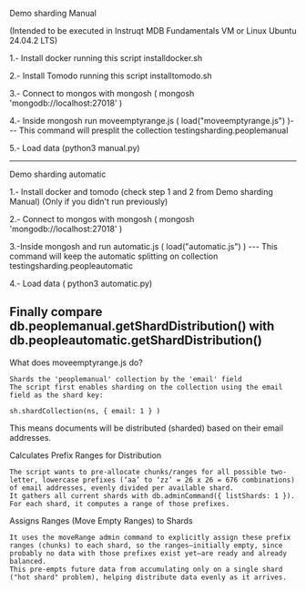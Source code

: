 Demo sharding Manual

(Intended to be executed in Instruqt MDB Fundamentals VM or Linux Ubuntu 24.04.2 LTS)

1.- Install docker running this script installdocker.sh

2.- Install Tomodo running this script installtomodo.sh

3.- Connect to mongos with mongosh ( mongosh 'mongodb://localhost:27018' ) 

4.- Inside mongosh run moveemptyrange.js ( load("moveemptyrange.js") )--- This command will presplit the collection testingsharding.peoplemanual

5.- Load data (python3 manual.py)

---------------------------------------------
Demo sharding automatic

1.- Install docker and tomodo (check step 1 and 2 from Demo sharding Manual) (Only if you didn't run previously)

2.- Connect to mongos with mongosh ( mongosh 'mongodb://localhost:27018' ) 

3.-Inside mongosh and run automatic.js ( load("automatic.js") ) --- This command will keep the automatic splitting on collection testingsharding.peopleautomatic

4.- Load data ( python3 automatic.py)

Finally compare db.peoplemanual.getShardDistribution() with db.peopleautomatic.getShardDistribution()
--------------------------------------------------------------------------------

What does moveemptyrange.js do?

    Shards the 'peoplemanual' collection by the 'email' field
    The script first enables sharding on the collection using the email field as the shard key:

    sh.shardCollection(ns, { email: 1 } )  

This means documents will be distributed (sharded) based on their email addresses.

Calculates Prefix Ranges for Distribution

    The script wants to pre-allocate chunks/ranges for all possible two-letter, lowercase prefixes (‘aa’ to ‘zz’ = 26 x 26 = 676 combinations) of email addresses, evenly divided per available shard.
    It gathers all current shards with db.adminCommand({ listShards: 1 }).
    For each shard, it computes a range of those prefixes.

Assigns Ranges (Move Empty Ranges) to Shards

    It uses the moveRange admin command to explicitly assign these prefix ranges (chunks) to each shard, so the ranges—initially empty, since probably no data with those prefixes exist yet—are ready and already balanced.
    This pre-empts future data from accumulating only on a single shard ("hot shard" problem), helping distribute data evenly as it arrives.

